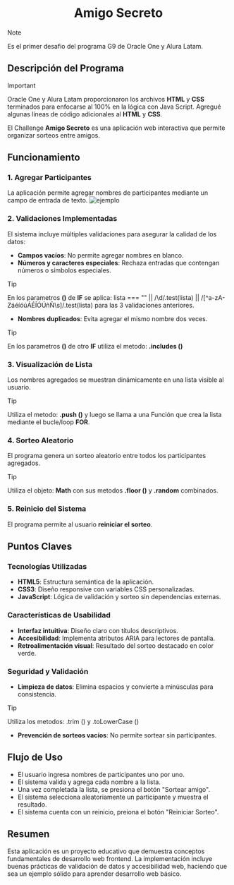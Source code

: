 <h1 align="center"> Amigo Secreto </h1>

> [!NOTE]   
> Es el primer desafio del programa G9 de Oracle One y Alura Latam.

## Descripción del Programa

> [!IMPORTANT]   
> Oracle One y Alura Latam proporcionaron los archivos **HTML** y **CSS** terminados para enfocarse al 100% en la lógica con Java Script.
> Agregué algunas líneas de código adicionales al **HTML** y **CSS**.

El Challenge **Amigo Secreto** es una aplicación web interactiva que permite organizar sorteos entre amigos.

## Funcionamiento

### 1. Agregar Participantes
La aplicación permite agregar nombres de participantes mediante un campo de entrada de texto.
![ejemplo](https://github.com/Lm729/Challenge-Amigo-Segreto-Alura/blob/80fa3f8b3a06926a2a4dc1be54db2780e86d6bd3/Explicaci%C3%B3n/Agregar%20Participantes.gif) 

### 2. Validaciones Implementadas
El sistema incluye múltiples validaciones para asegurar la calidad de los datos:
- **Campos vacíos**: No permite agregar nombres en blanco.
- **Números y caracteres especiales**: Rechaza entradas que contengan números o símbolos especiales.
> [!TIP] 
> En los parametros **()** de **IF** se aplica: lista === "" || /\d/.test(lista) || /[^a-zA-ZáéíóúÁÉÍÓÚñÑ\s]/.test(lista) para las 3 validaciones anteriores.  
- **Nombres duplicados**: Evita agregar el mismo nombre dos veces.
> [!TIP] 
> En los parametros **()** de otro **IF** utiliza el metodo:
> **.includes ()**

### 3. Visualización de Lista
Los nombres agregados se muestran dinámicamente en una lista visible al usuario.
> [!TIP]
> Utiliza el metodo:
> **.push ()** y luego se llama a una Función que crea la lista mediante el bucle/loop **FOR**.

### 4. Sorteo Aleatorio
El programa genera un sorteo aleatorio entre todos los participantes agregados.
> [!TIP]
> Utiliza el objeto:
> **Math** con sus metodos **.floor ()** y **.random** combinados.

### 5. Reinicio del Sistema
El programa permite al usuario **reiniciar el sorteo**.

## Puntos Claves

### Tecnologías Utilizadas
- **HTML5**: Estructura semántica de la aplicación.
- **CSS3**: Diseño responsive con variables CSS personalizadas.
- **JavaScript**: Lógica de validación y sorteo sin dependencias externas.

### Características de Usabilidad
- **Interfaz intuitiva**: Diseño claro con títulos descriptivos.
- **Accesibilidad**: Implementa atributos ARIA para lectores de pantalla.
- **Retroalimentación visual**: Resultado del sorteo destacado en color verde. 

### Seguridad y Validación
- **Limpieza de datos**: Elimina espacios y convierte a minúsculas para consistencia.
> [!TIP] 
> Utiliza los metodos:
> .trim () y .toLowerCase () 
- **Prevención de sorteos vacíos**: No permite sortear sin participantes.

## Flujo de Uso
- El usuario ingresa nombres de participantes uno por uno.
- El sistema valida y agrega cada nombre a la lista.
- Una vez completada la lista, se presiona el botón "Sortear amigo".
- El sistema selecciona aleatoriamente un participante y muestra el resultado.
- El sistema cuenta con un reinicio, preiona el botón "Reiniciar Sorteo".

## Resumen

Esta aplicación es un proyecto educativo que demuestra conceptos fundamentales de desarrollo web frontend. La implementación incluye buenas prácticas de validación de datos y accesibilidad web, haciendo que sea un ejemplo sólido para aprender desarrollo web básico.





